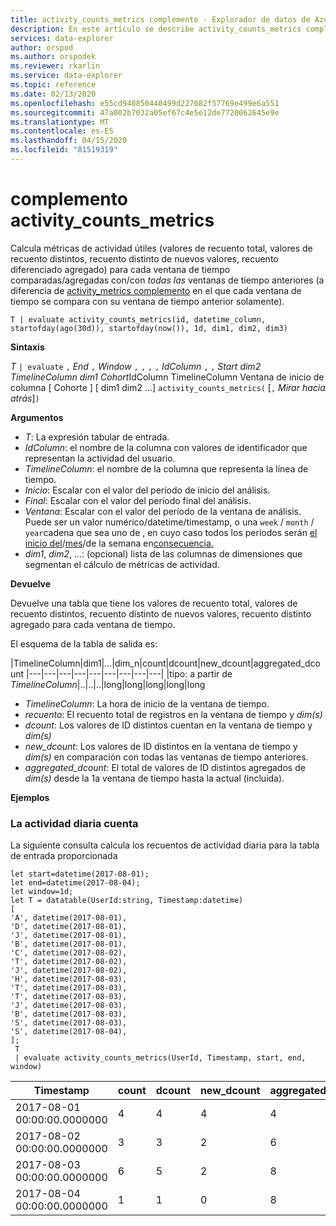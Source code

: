 ```yaml
---
title: activity_counts_metrics complemento - Explorador de datos de Azure Microsoft Docs
description: En este artículo se describe activity_counts_metrics complemento en Azure Data Explorer.
services: data-explorer
author: orspod
ms.author: orspodek
ms.reviewer: rkarlin
ms.service: data-explorer
ms.topic: reference
ms.date: 02/13/2020
ms.openlocfilehash: e55cd940850440499d227082f57769e499e6a551
ms.sourcegitcommit: 47a002b7032a05ef67c4e5e12de7720062645e9e
ms.translationtype: MT
ms.contentlocale: es-ES
ms.lasthandoff: 04/15/2020
ms.locfileid: "81519319"
---
```

# <a name="activity_counts_metrics-plugin"></a>complemento activity_counts_metrics

Calcula métricas de actividad útiles (valores de recuento total, valores de recuento distintos, recuento distinto de nuevos valores, recuento diferenciado agregado) para cada ventana de tiempo comparadas/agregadas con/con *todas las* ventanas de tiempo anteriores (a diferencia de [activity_metrics complemento](activity-metrics-plugin.md) en el que cada ventana de tiempo se compara con su ventana de tiempo anterior solamente).

```kusto
T | evaluate activity_counts_metrics(id, datetime_column, startofday(ago(30d)), startofday(now()), 1d, dim1, dim2, dim3)
```

**Sintaxis**

*T* `| evaluate` `,` *End* `,` *Window* `,` `,` `,` `,` *IdColumn* `,` `,` *Start* *dim2* *TimelineColumn* *dim1* *Cohort*IdColumn TimelineColumn Ventana de inicio de columna [ Cohorte ] [ dim1 dim2 ...] `activity_counts_metrics(` [`,` *Mirar hacia atrás*]`)`

**Argumentos**

* *T*: La expresión tabular de entrada.
* *IdColumn*: el nombre de la columna con valores de identificador que representan la actividad del usuario. 
* *TimelineColumn*: el nombre de la columna que representa la línea de tiempo.
* *Inicio*: Escalar con el valor del período de inicio del análisis.
* *Final*: Escalar con el valor del período final del análisis.
* *Ventana*: Escalar con el valor del período de la ventana de análisis. Puede ser un valor numérico/datetime/timestamp, o una `week` / `month` / `year`cadena que sea uno de , en cuyo caso todos los períodos serán [el inicio del](startofweekfunction.md)/[mes](startofmonthfunction.md)/de la semana en[consecuencia.](startofyearfunction.md) 
* *dim1*, *dim2*, ...: (opcional) lista de las columnas de dimensiones que segmentan el cálculo de métricas de actividad.

**Devuelve**

Devuelve una tabla que tiene los valores de recuento total, valores de recuento distintos, recuento distinto de nuevos valores, recuento distinto agregado para cada ventana de tiempo.

El esquema de la tabla de salida es:

|TimelineColumn|dim1|...|dim_n|count|dcount|new_dcount|aggregated_dcount
|---|---|---|---|---|---|---|---|---|
|tipo: a partir de *TimelineColumn*|..|..|..|long|long|long|long|long


* *TimelineColumn*: La hora de inicio de la ventana de tiempo.
* *recuento*: El recuento total de registros en la ventana de tiempo y *dim(s)*
* *dcount*: Los valores de ID distintos cuentan en la ventana de tiempo y *dim(s)*
* *new_dcount*: Los valores de ID distintos en la ventana de tiempo y *dim(s)* en comparación con todas las ventanas de tiempo anteriores. 
* *aggregated_dcount*: El total de valores de ID distintos agregados de *dim(s)* desde la 1a ventana de tiempo hasta la actual (incluida).

**Ejemplos**

### <a name="daily-activity-counts"></a>La actividad diaria cuenta 

La siguiente consulta calcula los recuentos de actividad diaria para la tabla de entrada proporcionada

```kusto
let start=datetime(2017-08-01);
let end=datetime(2017-08-04);
let window=1d;
let T = datatable(UserId:string, Timestamp:datetime)
[
'A', datetime(2017-08-01),
'D', datetime(2017-08-01), 
'J', datetime(2017-08-01),
'B', datetime(2017-08-01),
'C', datetime(2017-08-02),  
'T', datetime(2017-08-02),
'J', datetime(2017-08-02),
'H', datetime(2017-08-03),
'T', datetime(2017-08-03),
'T', datetime(2017-08-03),
'J', datetime(2017-08-03),
'B', datetime(2017-08-03),
'S', datetime(2017-08-03),
'S', datetime(2017-08-04),
];
 T 
 | evaluate activity_counts_metrics(UserId, Timestamp, start, end, window)
```

|Timestamp|count|dcount|new_dcount|aggregated_dcount|
|---|---|---|---|---|
|2017-08-01 00:00:00.0000000|4|4|4|4|
|2017-08-02 00:00:00.0000000|3|3|2|6|
|2017-08-03 00:00:00.0000000|6|5|2|8|
|2017-08-04 00:00:00.0000000|1|1|0|8|


